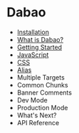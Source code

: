# Dabao

* [Installation](installation.md)
* [What is Dabao?](intro.md)
* [Getting Started](getting-started.md)
* [JavaScript](javascript.md)
* [CSS](css.md)
* [Alias](alias.md)
* Multiple Targets
* Common Chunks
* Banner Comments
* Dev Mode
* Production Mode
* What's Next?
* API Reference
